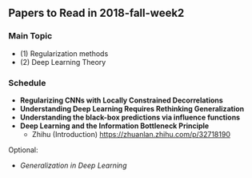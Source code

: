 ## Papers to Read in 2018-fall-week2

### Main Topic

- (1) Regularization methods
- (2) Deep Learning Theory

### Schedule

- **Regularizing CNNs with Locally Constrained Decorrelations**
- **Understanding Deep Learning Requires Rethinking Generalization**
- **Understanding the black-box predictions via influence functions**
- **Deep Learning and the Information Bottleneck Principle**
    - Zhihu (Introduction) https://zhuanlan.zhihu.com/p/32718190

Optional:

- *Generalization in Deep Learning*
